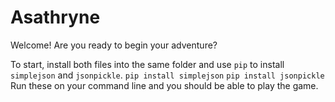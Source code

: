 # Asathryne

Welcome! Are you ready to begin your adventure?

To start, install both files into the same folder and use `pip` to install `simplejson` and `jsonpickle`.
`pip install simplejson`
`pip install jsonpickle`
Run these on your command line and you should be able to play the game.

